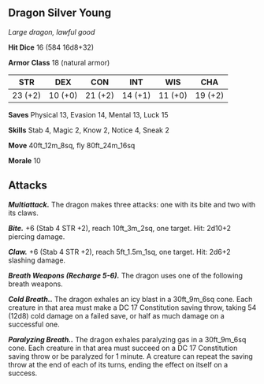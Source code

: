 ## Dragon Silver Young

*Large dragon, lawful good*

**Hit Dice** 16 (584 16d8+32)

**Armor Class** 18 (natural armor)

| STR     | DEX     | CON     | INT     | WIS     | CHA     |
|---------|---------|---------|---------|---------|---------|
| 23 (+2) | 10 (+0) | 21 (+2) | 14 (+1) | 11 (+0) | 19 (+2) |

**Saves** Physical 13, Evasion 14, Mental 13, Luck 15

**Skills** Stab 4, Magic 2, Know 2, Notice 4, Sneak 2

**Move** 40ft_12m_8sq, fly 80ft_24m_16sq

**Morale** 10

## Attacks

***Multiattack.*** The dragon makes three attacks: one with its bite and two with its claws.

***Bite.*** +6 (Stab 4 STR +2), reach 10ft_3m_2sq, one target. Hit: 2d10+2 piercing damage.

***Claw.*** +6 (Stab 4 STR +2), reach 5ft_1.5m_1sq, one target. Hit: 2d6+2 slashing damage.

***Breath Weapons (Recharge 5-6).*** The dragon uses one of the following breath weapons.

***Cold Breath..*** The dragon exhales an icy blast in a 30ft_9m_6sq cone. Each creature in that area must make a DC 17 Constitution saving throw, taking 54 (12d8) cold damage on a failed save, or half as much damage on a successful one.

***Paralyzing Breath..*** The dragon exhales paralyzing gas in a 30ft_9m_6sq cone. Each creature in that area must succeed on a DC 17 Constitution saving throw or be paralyzed for 1 minute. A creature can repeat the saving throw at the end of each of its turns, ending the effect on itself on a success.

